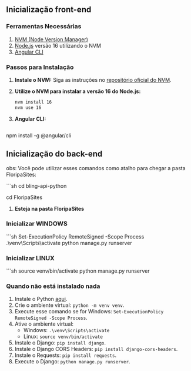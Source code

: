 ## Inicialização front-end

### Ferramentas Necessárias

1. [NVM (Node Version Manager)](https://github.com/nvm-sh/nvm#installing-and-updating)
2. [Node.js](https://nodejs.org/) versão 16 utilizando o NVM
3. [Angular CLI](https://angular.io/cli)

### Passos para Instalação

1. **Instale o NVM:**
   Siga as instruções no [repositório oficial do NVM](https://github.com/nvm-sh/nvm#installing-and-updating).

2. **Utilize o NVM para instalar a versão 16 do Node.js:**
   ```sh
   nvm install 16
   nvm use 16

3. **Angular CLI:**
   ```sh
  npm install -g @angular/cli


## Inicialização do back-end

obs: Você pode utilizar esses comandos como atalho para chegar a pasta FloripaSites:

​```sh
cd bling-api-python

cd FloripaSites


1. **Esteja na pasta FloripaSites**

### Inicializar WINDOWS
​```sh
Set-ExecutionPolicy RemoteSigned -Scope Process
.\venv\Scripts\activate
python manage.py runserver


### Inicializar LINUX
​```sh
source venv/bin/activate
python manage.py runserver


### Quando não está instalado nada

1. Instale o Python [aqui](https://www.python.org/downloads).
2. Crie o ambiente virtual: `python -m venv venv`.
3. Execute esse comando se for Windows: `Set-ExecutionPolicy RemoteSigned -Scope Process`.
4. Ative o ambiente virtual:
   - Windows: `.\venv\Scripts\activate`
   - Linux: `source venv/bin/activate`
5. Instale o Django: `pip install django`.
6. Instale o Django CORS Headers: `pip install django-cors-headers`.
7. Instale o Requests: `pip install requests`.
8. Execute o Django: `python manage.py runserver`.
